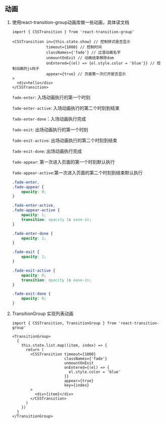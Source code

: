 ## 动画

1. 使用react-transition-group动画库做一些动画，具体读文档

   ```react
   import { CSSTransition } from 'react-transition-group'
   
   <CSSTransition in={this.state.show} // 控制样式是否显示
                  timeout={1000} // 控制时间
                  classNames={'fade'} // 过渡动画名字
                  unmountOnExit // 动画结束移除dom
                  onEntered={(el) => {el.style.color = 'blue'}} // 控制动画的js钩子
                  appear={true} // 页面第一次打开是否显示
   >
     <div>hello</div>
   </CSSTransition>
   ```

   `fade-enter`: 入场动画执行的第一个时刻

   `fade-enter-active`: 入场动画执行的第二个时刻到结束

   `fade-enter-done`：入场动画执行完成

   `fade-exit`: 出场动画执行的第一个时刻

   `fade-exit-active`: 出场动画执行的第二个时刻到结束

   `fade-exit-done`: 出场动画执行完成

   `fade-appear`: 第一次进入页面的第一个时刻默认执行

   `fade-appear-active`:第一次进入页面的第二个时刻到结束默认执行

   ```css
   .fade-enter,
   .fade-appear {
       opacity: 0;
   }
   
   .fade-enter-active,
   .fade-appear-active {
       opacity: 1;
       transition: opacity 1s ease-in;
   }
   
   .fade-enter-done {
       opacity: 1;
   }
   
   .fade-exit {
       opacity: 1;
   }
   
   .fade-exit-active {
       opacity: 0;
       transition: opacity 1s ease-in;
   }
   
   .fade-exit-done {
       opacity: 0;
   }
   ```

2. TransitionGroup 实现列表动画

   ```react
   import { CSSTransition, TransitionGroup } from 'react-transition-group'
   
   <TransitionGroup>
     {
       this.state.list.map((item, index) => {
         return (
           <CSSTransition timeout={1000}
                          classNames={'fade'}
                          unmountOnExit
                          onEntered={(el) => {
                            el.style.color = 'blue'
                          }}
                          appear={true}
                          key={index}
           >
             <div>{item}</div>
           </CSSTransition>
         )
       })
     }
   </TransitionGroup>
   ```

